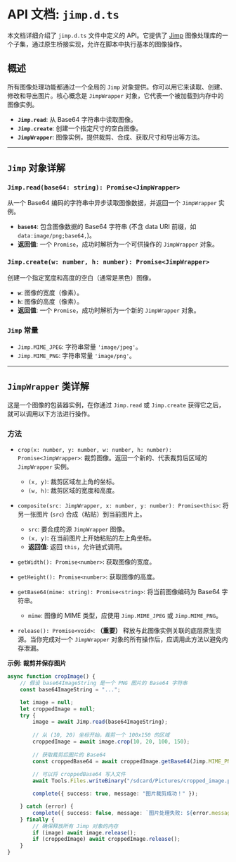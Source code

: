 # API 文档: `jimp.d.ts`

本文档详细介绍了 `jimp.d.ts` 文件中定义的 API。它提供了 [Jimp](https://github.com/oliver-moran/jimp) 图像处理库的一个子集，通过原生桥接实现，允许在脚本中执行基本的图像操作。

## 概述

所有图像处理功能都通过一个全局的 `Jimp` 对象提供。你可以用它来读取、创建、修改和导出图片。核心概念是 `JimpWrapper` 对象，它代表一个被加载到内存中的图像实例。

-   **`Jimp.read`**: 从 Base64 字符串中读取图像。
-   **`Jimp.create`**: 创建一个指定尺寸的空白图像。
-   **`JimpWrapper`**: 图像实例，提供裁剪、合成、获取尺寸和导出等方法。

---

## `Jimp` 对象详解

### `Jimp.read(base64: string): Promise<JimpWrapper>`

从一个 Base64 编码的字符串中异步读取图像数据，并返回一个 `JimpWrapper` 实例。

-   **`base64`**: 包含图像数据的 Base64 字符串 (不含 data URI 前缀，如 `data:image/png;base64,`)。
-   **返回值**: 一个 `Promise`，成功时解析为一个可供操作的 `JimpWrapper` 对象。

### `Jimp.create(w: number, h: number): Promise<JimpWrapper>`

创建一个指定宽度和高度的空白（通常是黑色）图像。

-   **`w`**: 图像的宽度（像素）。
-   **`h`**: 图像的高度（像素）。
-   **返回值**: 一个 `Promise`，成功时解析为一个新的 `JimpWrapper` 对象。

### `Jimp` 常量

-   `Jimp.MIME_JPEG`: 字符串常量 `'image/jpeg'`。
-   `Jimp.MIME_PNG`: 字符串常量 `'image/png'`。

---

## `JimpWrapper` 类详解

这是一个图像的包装器实例，在你通过 `Jimp.read` 或 `Jimp.create` 获得它之后，就可以调用以下方法进行操作。

### 方法

-   `crop(x: number, y: number, w: number, h: number): Promise<JimpWrapper>`:
    裁剪图像。返回一个新的、代表裁剪后区域的 `JimpWrapper` 实例。
    -   `(x, y)`: 裁剪区域左上角的坐标。
    -   `(w, h)`: 裁剪区域的宽度和高度。

-   `composite(src: JimpWrapper, x: number, y: number): Promise<this>`:
    将另一张图片 (`src`) 合成（粘贴）到当前图片上。
    -   `src`: 要合成的源 `JimpWrapper` 图像。
    -   `(x, y)`: 在当前图片上开始粘贴的左上角坐标。
    -   **返回值**: 返回 `this`，允许链式调用。

-   `getWidth(): Promise<number>`:
    获取图像的宽度。

-   `getHeight(): Promise<number>`:
    获取图像的高度。

-   `getBase64(mime: string): Promise<string>`:
    将当前图像编码为 Base64 字符串。
    -   `mime`: 图像的 MIME 类型，应使用 `Jimp.MIME_JPEG` 或 `Jimp.MIME_PNG`。

-   `release(): Promise<void>`:
    **（重要）** 释放与此图像实例关联的底层原生资源。当你完成对一个 `JimpWrapper` 对象的所有操作后，应调用此方法以避免内存泄漏。

**示例: 裁剪并保存图片**
```typescript
async function cropImage() {
    // 假设 base64ImageString 是一个 PNG 图片的 Base64 字符串
    const base64ImageString = "...";

    let image = null;
    let croppedImage = null;
    try {
        image = await Jimp.read(base64ImageString);
        
        // 从 (10, 20) 坐标开始，裁剪一个 100x150 的区域
        croppedImage = await image.crop(10, 20, 100, 150);
        
        // 获取裁剪后图片的 Base64
        const croppedBase64 = await croppedImage.getBase64(Jimp.MIME_PNG);
        
        // 可以将 croppedBase64 写入文件
        await Tools.Files.writeBinary("/sdcard/Pictures/cropped_image.png", croppedBase64);

        complete({ success: true, message: "图片裁剪成功！" });

    } catch (error) {
        complete({ success: false, message: `图片处理失败: ${error.message}` });
    } finally {
        // 确保释放所有 Jimp 对象的内存
        if (image) await image.release();
        if (croppedImage) await croppedImage.release();
    }
}
``` 